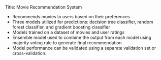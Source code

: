 Title: Movie Recommendation System

- Recommends movies to users based on their preferences
- Three models utilized for predictions: decision tree classifier, random forest classifier, and gradient boosting classifier
- Models trained on a dataset of movies and user ratings
- Ensemble model used to combine the output from each model using majority voting rule to generate final recommendation
- Model performance can be validated using a separate validation set or cross-validation.
